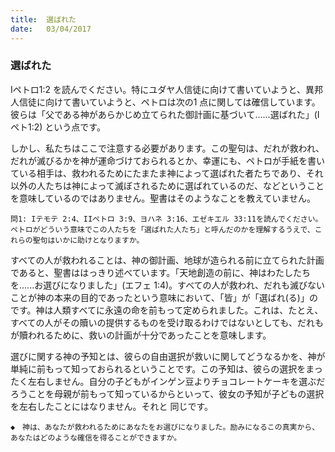 ```yaml
---
title:  選ばれた
date:   03/04/2017
---
```


### 選ばれた

 Iペトロ1:2 を読んでください。特にユダヤ人信徒に向けて書いていようと、異邦人信徒に向けて書いていようと、ペトロは次の1 点に関しては確信しています。彼らは「父である神があらかじめ立てられた御計画に基づいて......選ばれた」(Iペト1:2) という点です。

 しかし、私たちはここで注意する必要があります。この聖句は、だれが救われ、だれが滅びるかを神が運命づけておられるとか、幸運にも、ペトロが手紙を書いている相手は、救われるためにたまたま神によって選ばれた者たちであり、それ以外の人たちは神によって滅ぼされるために選ばれているのだ、などということを意味しているのではありません。聖書はそのようなことを教えていません。

`問1: Iテモテ 2:4、IIペトロ 3:9、ヨハネ 3:16、エゼキエル 33:11を読んでください。ペトロがどういう意味でこの人たちを「選ばれた人たち」と呼んだのかを理解するうえで、これらの聖句はいかに助けとなりますか。`

 すべての人が救われることは、神の御計画、地球が造られる前に立てられた計画であると、聖書ははっきり述べています。「天地創造の前に、神はわたしたちを......お選びになりました」(エフェ 1:4)。すべての人が救われ、だれも滅びないことが神の本来の目的であったという意味において、「皆」が「選ばれ(る)」のです。神は人類すべてに永遠の命を前もって定められました。これは、たとえ、すべての人がその贖いの提供するものを受け取るわけではないとしても、だれもが贖われるために、救いの計画が十分であったことを意味します。

 選びに関する神の予知とは、彼らの自由選択が救いに関してどうなるかを、神が単純に前もって知っておられるということです。この予知は、彼らの選択をまったく左右しません。自分の子どもがインゲン豆よりチョコレートケーキを選ぶだろうことを母親が前もって知っているからといって、彼女の予知が子どもの選択を左右したことにはなりません。それと 同じです。

`◆　神は、あなたが救われるためにあなたをお選びになりました。励みになるこの真実から、あなたはどのような確信を得ることができますか。`

